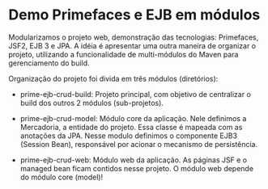 Demo Primefaces e EJB em módulos
=====================

Modularizamos o projeto web, demonstração das tecnologias: Primefaces, JSF2, EJB 3 e JPA. A idéia é apresentar uma outra maneira de organizar o projeto, utilizando a funcionalidade de multi-módulos do Maven para gerenciamento do build.

Organização do projeto foi divida em três módulos (diretórios):

* prime-ejb-crud-build: Projeto principal, com objetivo de centralizar o build dos outros 2 módulos (sub-projetos).

* prime-ejb-crud-model: Módulo core da aplicação. Nele definimos a Mercadoria, a entidade do projeto. Essa classe é mapeada com as anotações da JPA. Nesse modulo definimos o componente EJB3 (Session Bean), responsável por acionar o mecanismo de persistência.

* prime-ejb-crud-web: Módulo web da aplicação. As páginas JSF e o managed bean ficam contidos nesse projeto. O módulo web depende do módulo core (model)!

